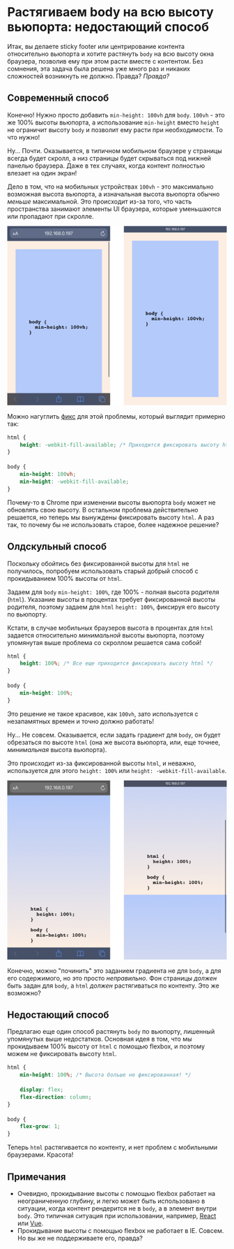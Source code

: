 # Растягиваем body на всю высоту вьюпорта: недостающий способ

Итак, вы делаете sticky footer или центрирование контента относительно вьюпорта и хотите растянуть `body` на всю высоту окна браузера, позволив ему при этом расти вместе с контентом. Без сомнения, эта задача была решена уже много раз и никаких сложностей возникнуть не должно. Правда? _Правда?_

## Современный способ

Конечно! Нужно просто добавить `min-height: 100vh` для `body`. `100vh` - это же 100% высоты вьюпорта, а использование `min-height` вместо `height` не ограничит высоту `body` и позволит ему расти при необходимости. То что нужно!

Ну... Почти. Оказывается, в типичном мобильном браузере у страницы всегда будет скролл, а низ страницы будет скрываться под нижней панелью браузера. Даже в тех случаях, когда контент полностью влезает на один экран!

Дело в том, что на мобильных устройствах `100vh` - это максимально возможная высота вьюпорта, а изначальная высота вьюпорта обычно _меньше_ максимальной. Это происходит из-за того, что часть пространства занимают элементы UI браузера, которые уменьшаются или пропадают при скролле.

![Демонстрация скролла в мобильном браузере](./resources/100vh-scroll.png)

Можно нагуглить [фикс](https://css-tricks.com/css-fix-for-100vh-in-mobile-webkit/) для этой проблемы, который выглядит примерно так:

```css
html {
    height: -webkit-fill-available; /* Приходится фиксировать высоту html */
}

body {
    min-height: 100vh;
    min-height: -webkit-fill-available;
}
```

Почему-то в Chrome при изменении высоты вьюпорта `body` может не обновлять свою высоту. В остальном проблема действительно решается, но теперь мы вынуждены фиксировать высоту `html`. А раз так, то почему бы не использовать старое, более надежное решение?

## Олдскульный способ

Поскольку обойтись без фиксированной высоты для `html` не получилось, попробуем использовать старый добрый способ с прокидыванием 100% высоты от `html`.

Задаем для `body` `min-height: 100%`, где 100% - полная высота родителя (`html`). Указание высоты в процентах требует фиксированной высоты родителя, поэтому задаем для `html` `height: 100%`, фиксируя его высоту по вьюпорту.

Кстати, в случае мобильных браузеров высота в процентах для `html` задается относительно _минимальной_ высоты вьюпорта, поэтому упомянутая выше проблема со скроллом решается сама собой!

```css
html {
    height: 100%; /* Все еще приходится фиксировать высоту html */
}

body {
    min-height: 100%;
}
```

Это решение не такое красивое, как `100vh`, зато используется с незапамятных времен и точно должно работать!

Ну... Не совсем. Оказывается, если задать градиент для `body`, он будет обрезаться по высоте `html` (она же высота вьюпорта, или, еще точнее, _минимальная_ высота вьюпорта).

Это происходит из-за фиксированной высоты `html`, и неважно, используется для этого `height: 100%` или `height: -webkit-fill-available`.

![Демонстрация обрезающегося градиента](resources/gradient-clip.png)

Конечно, можно "починить" это заданием градиента не для `body`, а для его содержимого, но это просто _неправильно_. Фон страницы _должен_ быть задан для `body`, а `html` _должен_ растягиваться по контенту. Это же возможно?

## Недостающий способ

Предлагаю еще один способ растянуть `body` по вьюпорту, лишенный упомянутых выше недостатков. Основная идея в том, что мы прокидываем 100% высоту от `html` с помощью flexbox, и поэтому можем не фиксировать высоту `html`.

```css
html {
    min-height: 100%; /* Высота больше не фиксированная! */
    
    display: flex;
    flex-direction: column;
}

body {
    flex-grow: 1;
}
```

Теперь `html` растягивается по контенту, и нет проблем с мобильными браузерами. Красота!

## Примечания

* Очевидно, прокидывание высоты с помощью flexbox работает на неограниченную глубину, и легко может быть использовано в ситуации, когда контент рендерится не в `body`, а в элемент внутри `body`. Это типичная ситуация при использовании, например, [React](https://medium.com/@dan_abramov/two-weird-tricks-that-fix-react-7cf9bbdef375) или [Vue](https://vuejs.org/v2/api/#el).
* Прокидывание высоты с помощью flexbox не работает в IE. Совсем. Но вы же не поддерживаете его, правда?
